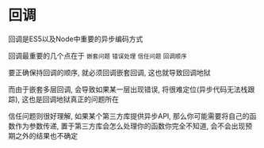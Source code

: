 # 回调

回调是ES5以及Node中重要的异步编码方式

回调最重要的几个点在于 `嵌套问题` `错误处理` `信任问题` `回调顺序`


要正确保持回调的顺序, 就必须回调嵌套回调, 这也就导致回调地狱

而由于嵌套多层回调, 会导致如果某一层出现错误, 将很难定位(异步代码无法栈跟踪), 这也是回调地狱真正的问题所在


信任问题则很好理解, 如果某个第三方库提供异步API, 那么你可能需要将自己的函数作为参数传递, 置于第三方库会怎么处理你的函数你完全不知道, 会不会出现预期之外的结果也不确定


